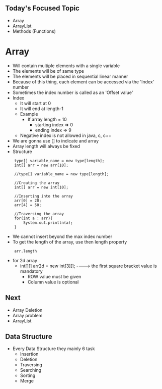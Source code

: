## Today's Focused Topic

- Array
- ArrayList
- Methods (Functions)



# Array
- Will contain multiple elements with a single variable
- The elements will be of same type
- The elements will be placed in sequential linear manner
- Because of this thing, each element can be accessed via the 'Index' number
- Sometimes the index number is called as an 'Offset value'
- Index
    - It will start at 0
    - It will end at length-1
    - Example
        - If array length = 10
            - starting index => 0
            - ending index => 9
    - Negative index is not allowed in java, c, c++
- We are gonna use [] to indicate and array
- Array length will always be fixed
- Structure
```
	type[] variable_name = new type[length];
	int[] arr = new arr[10];
```



```
	//type[] variable_name = new type[length];  
  
	//Creating the array  
	int[] arr = new int[10];  
	  
	//Inserting into the array  
	arr[0] = 20;  
	arr[4] = 50;  
	  
	//Traversing the array  
	for(int a : arr){  
	    System.out.println(a);  
	}
```

- We cannot insert beyond the max index number
- To get the length of the array, use then length property

```
	arr.length

```

- for 2d array
    - int[][] arr2d = new int\[3]\[];  ----> the first square bracket value is mandatory
        - ROW value must be given
        - Column value is optional
## Next

- Array Deletion
- Array problem
- ArrayList
## Data Structure

- Every Data Structure they mainly 6 task
    - Insertion
    - Deletion
    - Traversing
    - Searching
    - Sorting
    - Merge